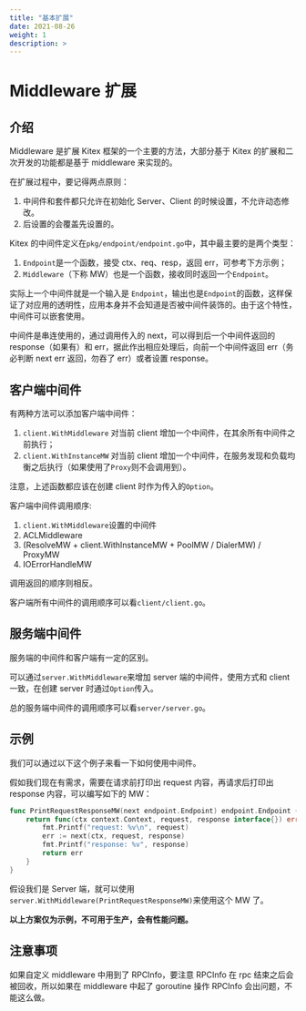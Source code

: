 ```yaml
---
title: "基本扩展"
date: 2021-08-26
weight: 1
description: >
---
```


# Middleware 扩展

## 介绍

Middleware 是扩展 Kitex 框架的一个主要的方法，大部分基于 Kitex 的扩展和二次开发的功能都是基于 middleware 来实现的。

在扩展过程中，要记得两点原则：

1. 中间件和套件都只允许在初始化 Server、Client 的时候设置，不允许动态修改。
2. 后设置的会覆盖先设置的。

Kitex 的中间件定义在`pkg/endpoint/endpoint.go`中，其中最主要的是两个类型：

1. `Endpoint`是一个函数，接受 ctx、req、resp，返回 err，可参考下方示例；
2. `Middleware`（下称 MW）也是一个函数，接收同时返回一个`Endpoint`。

实际上一个中间件就是一个输入是 `Endpoint`，输出也是`Endpoint`的函数，这样保证了对应用的透明性，应用本身并不会知道是否被中间件装饰的。由于这个特性，中间件可以嵌套使用。

中间件是串连使用的，通过调用传入的 next，可以得到后一个中间件返回的 response（如果有）和 err，据此作出相应处理后，向前一个中间件返回 err（务必判断 next err 返回，勿吞了 err）或者设置 response。

## 客户端中间件

有两种方法可以添加客户端中间件：

1. `client.WithMiddleware` 对当前 client 增加一个中间件，在其余所有中间件之前执行；
2. `client.WithInstanceMW` 对当前 client 增加一个中间件，在服务发现和负载均衡之后执行（如果使用了`Proxy`则不会调用到）。

注意，上述函数都应该在创建 client 时作为传入的`Option`。 
 
客户端中间件调用顺序:
1. `client.WithMiddleware`设置的中间件
2. ACLMiddleware
3. (ResolveMW + client.WithInstanceMW + PoolMW / DialerMW) / ProxyMW
4. IOErrorHandleMW

调用返回的顺序则相反。

客户端所有中间件的调用顺序可以看`client/client.go`。

## 服务端中间件

服务端的中间件和客户端有一定的区别。

可以通过`server.WithMiddleware`来增加 server 端的中间件，使用方式和 client 一致，在创建 server 时通过`Option`传入。

总的服务端中间件的调用顺序可以看`server/server.go`。

## 示例

我们可以通过以下这个例子来看一下如何使用中间件。

假如我们现在有需求，需要在请求前打印出 request 内容，再请求后打印出 response 内容，可以编写如下的 MW：

```go
func PrintRequestResponseMW(next endpoint.Endpoint) endpoint.Endpoint {
    return func(ctx context.Context, request, response interface{}) error {
        fmt.Printf("request: %v\n", request)
        err := next(ctx, request, response)
        fmt.Printf("response: %v", response)
        return err
    }
}
```

假设我们是 Server 端，就可以使用`server.WithMiddleware(PrintRequestResponseMW)`来使用这个 MW 了。

**以上方案仅为示例，不可用于生产，会有性能问题。**

## 注意事项

如果自定义 middleware 中用到了 RPCInfo，要注意 RPCInfo 在 rpc 结束之后会被回收，所以如果在 middleware 中起了 goroutine 操作 RPCInfo 会出问题，不能这么做。
